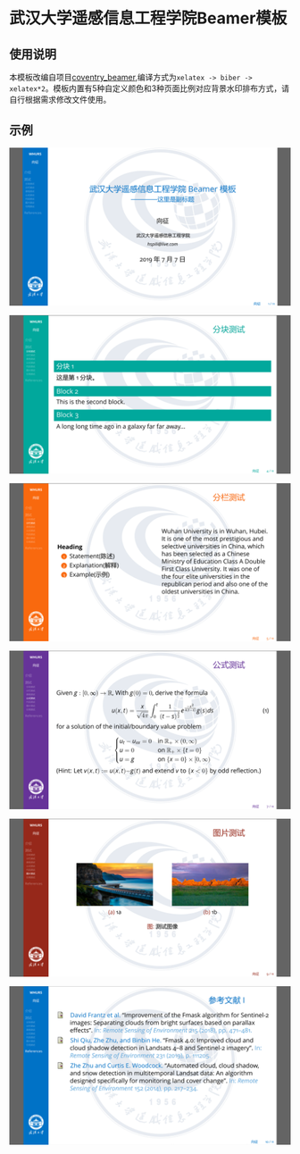 # 武汉大学遥感信息工程学院Beamer模板

## 使用说明
本模板改编自项目[coventry_beamer](https://github.com/dscroft/coventry_beamer),编译方式为`xelatex -> biber -> xelatex*2`。模板内置有5种自定义颜色和3种页面比例对应背景水印排布方式，请自行根据需求修改文件使用。

## 示例

![](/picture/example_1.png)

![](/picture/example_2.png)

![](/picture/example_3.png)

![](/picture/example_4.png)

![](/picture/example_5.png)

![](/picture/example_6.png)
